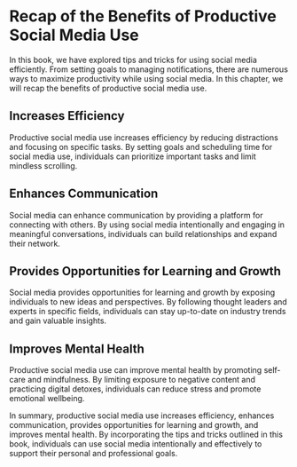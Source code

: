 # Recap of the Benefits of Productive Social Media Use

In this book, we have explored tips and tricks for using social media efficiently. From setting goals to managing notifications, there are numerous ways to maximize productivity while using social media. In this chapter, we will recap the benefits of productive social media use.

Increases Efficiency
--------------------

Productive social media use increases efficiency by reducing distractions and focusing on specific tasks. By setting goals and scheduling time for social media use, individuals can prioritize important tasks and limit mindless scrolling.

Enhances Communication
----------------------

Social media can enhance communication by providing a platform for connecting with others. By using social media intentionally and engaging in meaningful conversations, individuals can build relationships and expand their network.

Provides Opportunities for Learning and Growth
----------------------------------------------

Social media provides opportunities for learning and growth by exposing individuals to new ideas and perspectives. By following thought leaders and experts in specific fields, individuals can stay up-to-date on industry trends and gain valuable insights.

Improves Mental Health
----------------------

Productive social media use can improve mental health by promoting self-care and mindfulness. By limiting exposure to negative content and practicing digital detoxes, individuals can reduce stress and promote emotional wellbeing.

In summary, productive social media use increases efficiency, enhances communication, provides opportunities for learning and growth, and improves mental health. By incorporating the tips and tricks outlined in this book, individuals can use social media intentionally and effectively to support their personal and professional goals.
